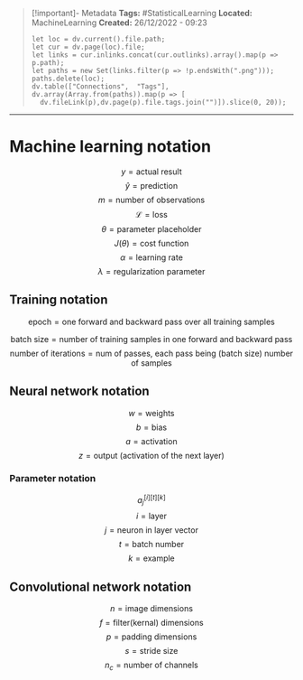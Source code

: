 > [!important]- Metadata
> **Tags:** #StatisticalLearning 
> **Located:** MachineLearning
> **Created:** 26/12/2022 - 09:23
> ```dataviewjs
>let loc = dv.current().file.path;
>let cur = dv.page(loc).file;
>let links = cur.inlinks.concat(cur.outlinks).array().map(p => p.path);
>let paths = new Set(links.filter(p => !p.endsWith(".png")));
>paths.delete(loc);
>dv.table(["Connections",  "Tags"], dv.array(Array.from(paths)).map(p => [
>   dv.fileLink(p),dv.page(p).file.tags.join("")]).slice(0, 20));
> ```

___
# Machine learning notation

$$y=\text{actual result}$$
$$\hat{y}=\text{prediction}$$
$$m = \text{number of observations}$$
$$\mathcal{L}=\text{loss }$$
$$\theta=\text{parameter placeholder}$$
$$J(\theta)=\text{cost function}$$
$$\alpha=\text{learning rate}$$
$$\lambda=\text{regularization parameter}$$

## Training notation

$$\text{epoch}=\text{one forward and backward pass over all training samples}$$

$$\text{batch size}= \text{number of training samples in one forward and backward pass}$$
$$\text{number of iterations}= \text{num of passes, each pass being (batch size) number of samples}$$

## Neural network notation

$$w=\text{weights}$$
$$b=\text{bias}$$
$$a=\text{activation}$$
$$z=\text{output (activation of the next layer)}$$

### Parameter notation

 $$a_{j}^{[i][t][k]}$$
$$i=\text{layer}$$
$$j=\text{neuron in layer vector}$$
$$t=\text{batch number}$$
$$k=\text{example}$$


## Convolutional network notation

$$n=\text{image dimensions}$$
$$f=\text{filter(kernal) dimensions}$$
 $$p=\text{padding dimensions}$$
$$s=\text{stride size}$$
$$n_{c}=\text{number of channels}$$



